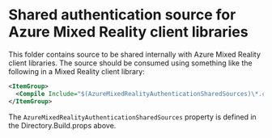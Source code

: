 # Shared authentication source for Azure Mixed Reality client libraries

This folder contains source to be shared internally with Azure Mixed Reality client libraries. The source should be
consumed using something like the following in a Mixed Reality client library:

```xml
<ItemGroup>
  <Compile Include="$(AzureMixedRealityAuthenticationSharedSources)\*.cs" Link="Shared\%(RecursiveDir)\%(Filename)%(Extension)" />
</ItemGroup>
```

The `AzureMixedRealityAuthenticationSharedSources` property is defined in the Directory.Build.props above.
